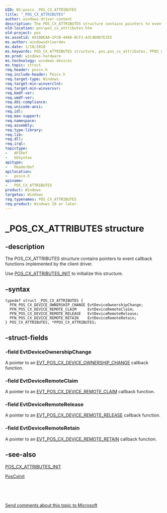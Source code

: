 ```yaml
---
UID: NS:poscx._POS_CX_ATTRIBUTES
title: "_POS_CX_ATTRIBUTES"
author: windows-driver-content
description: The POS_CX_ATTRIBUTES structure contains pointers to event callback functions implemented by the client driver.
old-location: pos\pos_cx_attributes.htm
old-project: pos
ms.assetid: A91B8EAA-2FCB-4468-8CF3-A3C4D9D7E355
ms.author: windowsdriverdev
ms.date: 1/18/2018
ms.keywords: POS_CX_ATTRIBUTES structure, pos.pos_cx_attributes, PPOS_CX_ATTRIBUTES, _POS_CX_ATTRIBUTES, poscx/POS_CX_ATTRIBUTES, POS_CX_ATTRIBUTES, poscx/PPOS_CX_ATTRIBUTES, PPOS_CX_ATTRIBUTES structure pointer
ms.prod: windows-hardware
ms.technology: windows-devices
ms.topic: struct
req.header: poscx.h
req.include-header: Poscx.h
req.target-type: Windows
req.target-min-winverclnt: 
req.target-min-winversvr: 
req.kmdf-ver: 
req.umdf-ver: 
req.ddi-compliance: 
req.unicode-ansi: 
req.idl: 
req.max-support: 
req.namespace: 
req.assembly: 
req.type-library: 
req.lib: 
req.dll: 
req.irql: 
topictype:
-	APIRef
-	kbSyntax
apitype:
-	HeaderDef
apilocation:
-	poscx.h
apiname:
-	POS_CX_ATTRIBUTES
product: Windows
targetos: Windows
req.typenames: POS_CX_ATTRIBUTES
req.product: Windows 10 or later.
---
```


# _POS_CX_ATTRIBUTES structure


## -description


The POS_CX_ATTRIBUTES structure contains pointers to event callback functions implemented by the client driver.

Use <a href="..\poscx\nf-poscx-pos_cx_attributes_init.md">POS_CX_ATTRIBUTES_INIT</a> to initialize this structure.


## -syntax


````
typedef struct _POS_CX_ATTRIBUTES {
  PFN_POS_CX_DEVICE_OWNERSHIP_CHANGE EvtDeviceOwnershipChange;
  PFN_POS_CX_DEVICE_REMOTE_CLAIM     EvtDeviceRemoteClaim;
  PFN_POS_CX_DEVICE_REMOTE_RELEASE   EvtDeviceRemoteRelease;
  PFN_POS_CX_DEVICE_REMOTE_RETAIN    EvtDeviceRemoteRetain;
} POS_CX_ATTRIBUTES, *PPOS_CX_ATTRIBUTES;
````


## -struct-fields




### -field EvtDeviceOwnershipChange

A pointer to an <a href="..\poscx\nc-poscx-evt_pos_cx_device_ownership_change.md">EVT_POS_CX_DEVICE_OWNERSHIP_CHANGE</a> callback function.


### -field EvtDeviceRemoteClaim

A pointer to an <a href="..\poscx\nc-poscx-evt_pos_cx_device_remote_claim.md">EVT_POS_CX_DEVICE_REMOTE_CLAIM</a> callback function.


### -field EvtDeviceRemoteRelease

A pointer to an <a href="..\poscx\nc-poscx-evt_pos_cx_device_remote_release.md">EVT_POS_CX_DEVICE_REMOTE_RELEASE</a> callback function.


### -field EvtDeviceRemoteRetain

A pointer to an <a href="..\poscx\nc-poscx-evt_pos_cx_device_remote_retain.md">EVT_POS_CX_DEVICE_REMOTE_RETAIN</a> callback function.


## -see-also

<a href="..\poscx\nf-poscx-pos_cx_attributes_init.md">POS_CX_ATTRIBUTES_INIT</a>



<a href="..\poscx\nf-poscx-poscxinit.md">PosCxInit</a>



 

 

<a href="mailto:wsddocfb@microsoft.com?subject=Documentation%20feedback [pos\pos]:%20POS_CX_ATTRIBUTES structure%20 RELEASE:%20(1/18/2018)&amp;body=%0A%0APRIVACY STATEMENT%0A%0AWe use your feedback to improve the documentation. We don't use your email address for any other purpose, and we'll remove your email address from our system after the issue that you're reporting is fixed. While we're working to fix this issue, we might send you an email message to ask for more info. Later, we might also send you an email message to let you know that we've addressed your feedback.%0A%0AFor more info about Microsoft's privacy policy, see http://privacy.microsoft.com/en-us/default.aspx." title="Send comments about this topic to Microsoft">Send comments about this topic to Microsoft</a>

